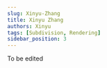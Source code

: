 ```yaml
---
slug: Xinyu-Zhang
title: Xinyu Zhang 
authors: Xinyu
tags: [Subdivision, Rendering]
sidebar_position: 3
---
```

To be edited
